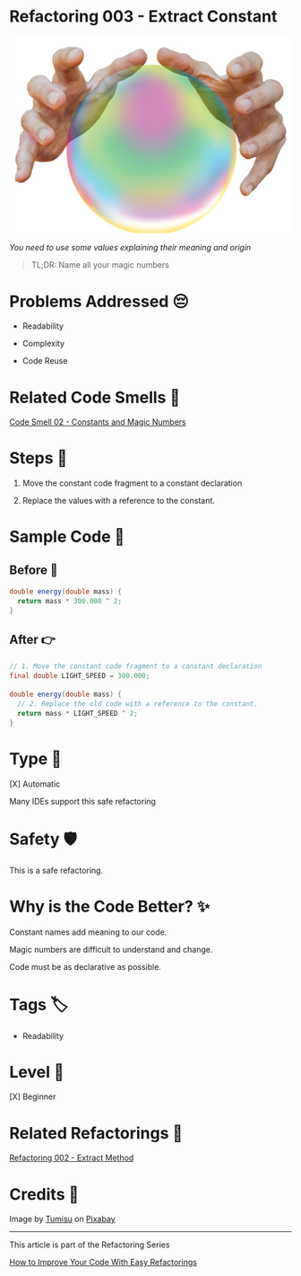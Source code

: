 # Refactoring 003 - Extract Constant

![Refactoring 003 - Extract Constant](Refactoring%20003%20-%20Extract%20Constant.jpg)

*You need to use some values explaining their meaning and origin*

> TL;DR: Name all your magic numbers

# Problems Addressed 😔

- Readability

- Complexity

- Code Reuse

# Related Code Smells 💨

[Code Smell 02 - Constants and Magic Numbers](https://github.com/mcsee/Software-Design-Articles/tree/main/Articles/Code%20Smells/Code%20Smell%2002%20-%20Constants%20and%20Magic%20Numbers/readme.md)

# Steps 👣 

1. Move the constant code fragment to a constant declaration

2. Replace the values with a reference to the constant.

# Sample Code 📖

## Before 🚨 

<!-- [Gist Url](https://gist.github.com/mcsee/4beca4e8726130c29a74b956df6aefe2) -->

```java
double energy(double mass) {
  return mass * 300.000 ^ 2;
}
```

## After 👉

<!-- [Gist Url](https://gist.github.com/mcsee/17728639113169878b08a95a373624e3) -->

```java
// 1. Move the constant code fragment to a constant declaration
final double LIGHT_SPEED = 300.000;

double energy(double mass) {
  // 2. Replace the old code with a reference to the constant.
  return mass * LIGHT_SPEED ^ 2;
}
```

# Type 📝

[X] Automatic
 
Many IDEs support this safe refactoring

# Safety 🛡️

This is a safe refactoring.

# Why is the Code Better? ✨

Constant names add meaning to our code.

Magic numbers are difficult to understand and change.

Code must be as declarative as possible.

# Tags 🏷️

- Readability

# Level 🔋

[X] Beginner

# Related Refactorings 🔄

[Refactoring 002 - Extract Method](https://github.com/mcsee/Software-Design-Articles/tree/main/Articles/Refactorings/Refactoring%20002%20-%20Extract%20Method/readme.md)

# Credits 🙏

Image by [Tumisu](https://pixabay.com/users/tumisu-148124/) on [Pixabay](https://pixabay.com/)

* * * 

This article is part of the Refactoring Series

[How to Improve Your Code With Easy Refactorings](https://github.com/mcsee/Software-Design-Articles/tree/main/Articles/Refactorings/How%20to%20Improve%20your%20Code%20With%20Easy%20Refactorings/readme.md)